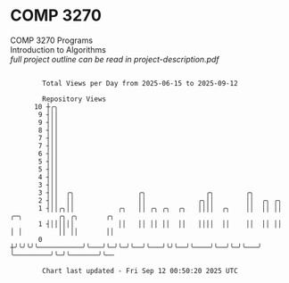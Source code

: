 # COMP 3270
COMP 3270 Programs  
Introduction to Algorithms  
*full project outline can be read in project-description.pdf*

```

        Total Views per Day from 2025-06-15 to 2025-09-12

        Repository Views
      10 ┼╭╮
       9 ┤││
       9 ┤││
       8 ┤││
       7 ┤││
       7 ┤││
       6 ┤││
       5 ┤││
       5 ┤││
       4 ┤││
       3 ┤││
       3 ┤││  ╭╮                ╭╮               ╭╮        ╭╮
       2 ┤││  ││                ││             ╭╮││        ││  ╭╮ ╭╮
       1 ┤││╭╮││           ╭╮   ││ ╭╮ ╭╮  ╭╮   ││││  ╭╮    ││  ││ ││   ╭─╮         ╭╮ ╭╮       ╭╮
       1 ┤││││││           ││   ││ ││ ││  ││   ││││  ││    ││  ││ ││   │ │         ││ ││       ││
       0 ┼╯╰╯╰╯╰───────────╯╰───╯╰─╯╰─╯╰──╯╰───╯╰╯╰──╯╰────╯╰──╯╰─╯╰───╯ ╰─────────╯╰─╯╰───────╯╰──

        Chart last updated - Fri Sep 12 00:50:20 2025 UTC
        
```
